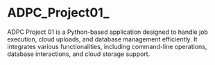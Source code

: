 # ADPC_Project01_
ADPC Project 01 is a Python-based application designed to handle job execution, cloud uploads, and database management efficiently. It integrates various functionalities, including command-line operations, database interactions, and cloud storage support.
